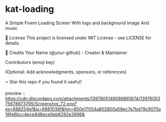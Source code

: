 # kat-loading
A Simple Fivem Loading Screen With logo and background Image And music

📜 License
This project is licensed under MIT License - see LICENSE for details.

👏 Credits
Your Name (@your-github) - Creator & Maintainer

Contributors (emoji key)

(Optional: Add acknowledgments, sponsors, or references)

⭐ Star this repo if you found it useful!

preview ::
https://cdn.discordapp.com/attachments/1397605149089861674/1397605375678873795/Screenshot_72.png?ex=688254ef&is=6881036f&hm=850e17054a802800a58ec7e7bd79c9075a18fe6bcc4ece4d8ece0eb6292e3996&

